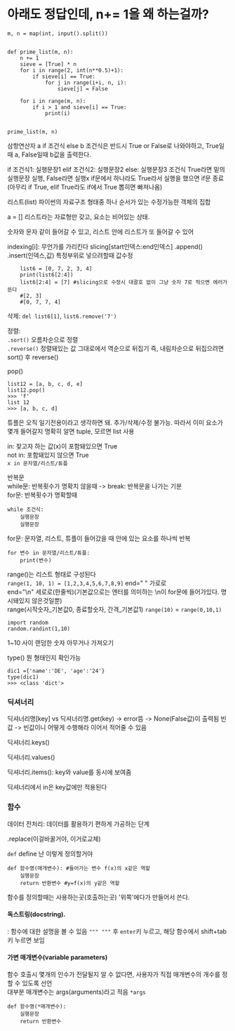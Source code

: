 # 아래도 정답인데, n+= 1을 왜 하는걸까?
```
m, n = map(int, input().split())


def prime_list(m, n):
    n += 1
    sieve = [True] * n
    for i in range(2, int(n**0.5)+1):
        if sieve[i] == True:
            for j in range(i+i, n, i):
                sieve[j] = False

    for i in range(m, n):
        if i > 1 and sieve[i] == True:
            print(i)


prime_list(m, n)
```

삼항연산자 a if 조건식 else b
조건식은 반드시 True or False로 나와야하고,
True일때 a, False일때 b값을 출력한다.


if 조건식1:
    실행문장1
elif 조건식2:
    실행문장2
else:
    실행문장3
조건식 True라면 밑의 실행문장 실행, False라면 실행x
if문에서 하나라도 True라서 실행을 했으면 if문 종료 (아무리 if True, elif True라도 if에서 True 뽑히면 빠져나옴) 

리스트(list)
파이썬의 자료구조 형태중 하나
순서가 있는 수정가능한 객체의 집합

a = []
리스트라는 자료형만 갖고, 요소는 비어있는 상태.

숫자와 문자 같이 들어갈 수 있고, 리스트 안에 리스트가 또 들어갈 수 있어

indexing[i]: 무언가를 가리킨다 
slicing[start인덱스:end인덱스]
.append()
.insert(인덱스,값) 특정부위로 넣으려할때
값수정
``` 
    list6 = [0, 7, 2, 3, 4]
    print(list6[2:4])
    list6[2:4] = [7] #slicing으로 수정시 대괄호 없이 그냥 숫자 7로 적으면 에러가 뜬다 
    #[2, 3]
    #[0, 7, 7, 4]
```   

삭제: ```del list6[1]```, ```list6.remove('7')```   

정렬:   
```.sort()``` 오름차순으로 정렬   
```.reverse()``` 정렬돼있는 값 그대로에서 역순으로 뒤집기
즉, 내림차순으로 뒤집으려면 sort() 후 reverse()

pop()
```
list12 = [a, b, c, d, e]
list12.pop()
>>> 'f'
list 12
>>> [a, b, c, d]
```

튜플은 오직 일기전용이라고 생각하면 돼. 추가/삭제/수정 불가능.
따라서 이미 요소가 몇개 들어갈지 명확히 알면 tuple, 모르면 list 사용

in: 찾고자 하는 값(x)이 포함돼있으면 True   
not in: 포함돼있지 않으면 True     
```x in 문자열/리스트/튜플```  


반복문   
while문: 반복횟수가 명확치 않을때 -> break: 반복문을 나가는 기분   
for문: 반복횟수가 명확할때   
```
while 조건식:     
    실행문장   
    실행문장   
```  
for문: 문자열, 리스트, 튜플이 들어갔을 때 안에 있는 요소를 하나씩 반복   
```
for 변수 in 문자열/리스트/튜플:   
    print(변수)   
```

range()는 리스트 형태로 구성된다   
```range(1, 10, 1) = [1,2,3,4,5,6,7,8,9]```
end=" " 가로로   
end="\n" 세로로(한줄씩)(기본값으로는 엔터를 의미하는 \n이 for문에 들어가있다. 명시돼있지 않은것일뿐)    
range(시작숫자_기본값0, 종료할숫자, 간격_기본값1)
```range(10)``` = ```range(0,10,1)```


```
import random
random.randint(1,10)
```
1~10 사이 랜덤한 숫자 아무거나 가져오기

type() 뭔 형태인지 확인가능
```
dic1 ={'name':'DE', 'age':'24'}
type(dic1)
>>> <class 'dict'>
```

### 딕셔너리
딕셔너리명[key] vs 딕셔너리명.get(key)
-> error뜸       -> None(False값)이 출력됨 빈값 -> 빈값이니 어떻게 수행해라 이어서 적어줄 수 있음

딕셔너리.keys()   

딕셔너리.values()   

딕셔너리.items(): key와 value를 동시에 보여줌   

딕셔너리에서 in은 key값에만 적용된다   

### 함수   
데이터 전처리: 데이터를 활용하기 편하게 가공하는 단계    

.replace(이걸바꿀거야, 이거로교체)   

```def``` define 난 이렇게 정의할거야   

```
def 함수명(매개변수): #들어가는 변수 f(x)의 x같은 역할
    실행문장
    return 반환변수 #y=f(x)의 y같은 역할
```

함수를 정의할때는 사용하는곳(호출하는곳) '위쪽'에다가 만들어서 쓴다.

#### 독스트링(docstring).  
: 함수에 대한 설명을 볼 수 있음 ```""" """``` 후 ```enter```키 누르고, 해당 함수에서 shift+tab키 누르면 보임   

#### 가변 매개변수(variable parameters)
함수 호출시 몇개의 인수가 전달될지 알 수 없다면, 사용자가 직접 매개변수의 개수를 정할 수 있도록 선언   
대부분 매개변수는 args(arguments)라고 적음 ```*args```
```
def 함수명(*매개변수):
    실행문장
    return 반환변수
```
